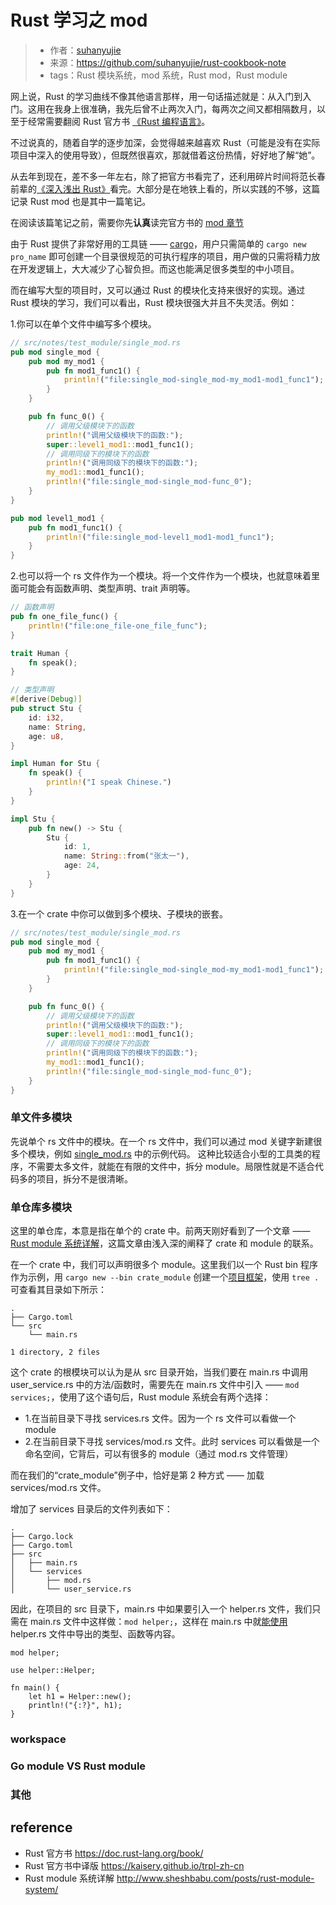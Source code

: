 # Rust 学习之 mod
>* 作者：[suhanyujie](https://github.com/suhanyujie)
>* 来源：https://github.com/suhanyujie/rust-cookbook-note
>* tags：Rust 模块系统，mod 系统，Rust mod，Rust module

网上说，Rust 的学习曲线不像其他语言那样，用一句话描述就是：从入门到入门。这用在我身上很准确，我先后曾不止两次入门，每两次之间又都相隔数月，以至于经常需要翻阅 Rust 官方书 [《Rust 编程语言》](https://kaisery.github.io/trpl-zh-cn/)。

不过说真的，随着自学的逐步加深，会觉得越来越喜欢 Rust（可能是没有在实际项目中深入的使用导致），但既然很喜欢，那就借着这份热情，好好地了解“她”。

从去年到现在，差不多一年左右，除了把官方书看完了，还利用碎片时间将范长春前辈的[《深入浅出 Rust》](https://book.douban.com/subject/30312231/)看完。大部分是在地铁上看的，所以实践的不够，这篇记录 Rust mod 也是其中一篇笔记。

在阅读该篇笔记之前，需要你先**认真**读完官方书的 [mod 章节](https://kaisery.github.io/trpl-zh-cn/ch07-00-managing-growing-projects-with-packages-crates-and-modules.html)

由于 Rust 提供了非常好用的工具链 —— [cargo](https://doc.rust-lang.org/cargo/index.html)，用户只需简单的 `cargo new pro_name` 即可创建一个目录很规范的可执行程序的项目，用户做的只需将精力放在开发逻辑上，大大减少了心智负担。而这也能满足很多类型的中小项目。

而在编写大型的项目时，又可以通过 Rust 的模块化支持来很好的实现。通过 Rust 模块的学习，我们可以看出，Rust 模块很强大并且不失灵活。例如：

1.你可以在单个文件中编写多个模块。

```rust
// src/notes/test_module/single_mod.rs
pub mod single_mod {
    pub mod my_mod1 {
        pub fn mod1_func1() {
            println!("file:single_mod-single_mod-my_mod1-mod1_func1");
        }
    }

    pub fn func_0() {
        // 调用父级模块下的函数
        println!("调用父级模块下的函数:");
        super::level1_mod1::mod1_func1();
        // 调用同级下的模块下的函数
        println!("调用同级下的模块下的函数:");
        my_mod1::mod1_func1();
        println!("file:single_mod-single_mod-func_0");
    }
}

pub mod level1_mod1 {
    pub fn mod1_func1() {
        println!("file:single_mod-level1_mod1-mod1_func1");
    }
}
```

2.也可以将一个 rs 文件作为一个模块。将一个文件作为一个模块，也就意味着里面可能会有函数声明、类型声明、trait 声明等。

```rust
// 函数声明
pub fn one_file_func() {
    println!("file:one_file-one_file_func");
}

trait Human {
    fn speak();
}

// 类型声明
#[derive(Debug)]
pub struct Stu {
    id: i32,
    name: String,
    age: u8,
}

impl Human for Stu {
    fn speak() {
        println!("I speak Chinese.")
    }
}

impl Stu {
    pub fn new() -> Stu {
        Stu {
            id: 1,
            name: String::from("张太一"),
            age: 24,
        }
    }
}
```

3.在一个 crate 中你可以做到多个模块、子模块的嵌套。

```rust
// src/notes/test_module/single_mod.rs
pub mod single_mod {
    pub mod my_mod1 {
        pub fn mod1_func1() {
            println!("file:single_mod-single_mod-my_mod1-mod1_func1");
        }
    }

    pub fn func_0() {
        // 调用父级模块下的函数
        println!("调用父级模块下的函数:");
        super::level1_mod1::mod1_func1();
        // 调用同级下的模块下的函数
        println!("调用同级下的模块下的函数:");
        my_mod1::mod1_func1();
        println!("file:single_mod-single_mod-func_0");
    }
}
```

### 单文件多模块
先说单个 rs 文件中的模块。在一个 rs 文件中，我们可以通过 mod 关键字新建很多个模块，例如 [single_mod.rs](src/notes/test_module/single_mod.rs) 中的示例代码。
这种比较适合小型的工具类的程序，不需要太多文件，就能在有限的文件中，拆分 module。局限性就是不适合代码多的项目，拆分不是很清晰。

### 单仓库多模块
这里的单仓库，本意是指在单个的 crate 中。前两天刚好看到了一个文章 —— [Rust module 系统详解](http://www.sheshbabu.com/posts/rust-module-system/)，这篇文章由浅入深的阐释了 crate 和 module 的联系。

在一个 crate 中，我们可以声明很多个 module。这里我们以一个 Rust bin 程序作为示例，用 `cargo new --bin crate_module` 创建一个[项目框架](src/notes/test_module/crate_module)，使用 `tree .` 可查看其目录如下所示：

```
.
├── Cargo.toml
└── src
    └── main.rs

1 directory, 2 files
```

这个 crate 的根模块可以认为是从 src 目录开始，当我们要在 main.rs 中调用 user_service.rs 中的方法/函数时，需要先在 main.rs 文件中引入 —— `mod services;`，使用了这个语句后，Rust module 系统会有两个选择：

* 1.在当前目录下寻找 services.rs 文件。因为一个 rs 文件可以看做一个 module
* 2.在当前目录下寻找 services/mod.rs 文件。此时 services 可以看做是一个命名空间，它背后，可以有很多的 module（通过 mod.rs 文件管理）

而在我们的“crate_module”例子中，恰好是第 2 种方式 —— 加载 services/mod.rs 文件。

增加了 services 目录后的文件列表如下：

```
.
├── Cargo.lock
├── Cargo.toml
├── src
│   ├── main.rs
│   └── services
│       ├── mod.rs
│       └── user_service.rs
```

因此，在项目的 src 目录下，main.rs 中如果要引入一个 helper.rs 文件，我们只需在 main.rs 文件中这样做：`mod helper;`，这样在 main.rs 中就[能使用](src/notes/test_module/crate_module/src/main.rs) helper.rs 文件中导出的类型、函数等内容。

```
mod helper;

use helper::Helper;

fn main() {
    let h1 = Helper::new();
    println!("{:?}", h1);
}
```

### workspace

### Go module VS Rust module

### 其他

## reference
* Rust 官方书 https://doc.rust-lang.org/book/
* Rust 官方书中译版 https://kaisery.github.io/trpl-zh-cn
* Rust module 系统详解 http://www.sheshbabu.com/posts/rust-module-system/
